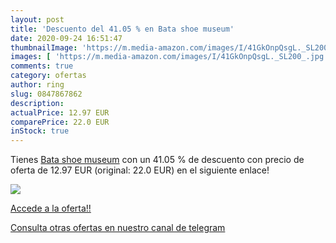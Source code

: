 ```yaml
---
layout: post
title: 'Descuento del 41.05 % en Bata shoe museum'
date: 2020-09-24 16:51:47
thumbnailImage: 'https://m.media-amazon.com/images/I/41GkOnpQsgL._SL200_.jpg'
images: [ 'https://m.media-amazon.com/images/I/41GkOnpQsgL._SL200_.jpg' ]
comments: true
category: ofertas
author: ring
slug: 0847867862
description:
actualPrice: 12.97 EUR
comparePrice: 22.0 EUR
inStock: true
---
```


Tienes [Bata shoe museum](https://www.amazon.com/dp/0847867862/?tag=redken08-20) con un 41.05 % de descuento con precio de oferta de 12.97 EUR (original: 22.0 EUR) en el siguiente enlace!

[![](https://m.media-amazon.com/images/I/41GkOnpQsgL._SL200_.jpg)](https://www.amazon.com/dp/0847867862/?tag=redken08-20)

[Accede a la oferta!!](https://www.amazon.com/dp/0847867862/?tag=redken08-20)

[Consulta otras ofertas en nuestro canal de telegram](https://t.me/s/ofertas25)
